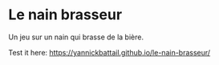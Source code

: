 # Le nain brasseur
Un jeu sur un nain qui brasse de la bière.

Test it here: https://yannickbattail.github.io/le-nain-brasseur/
